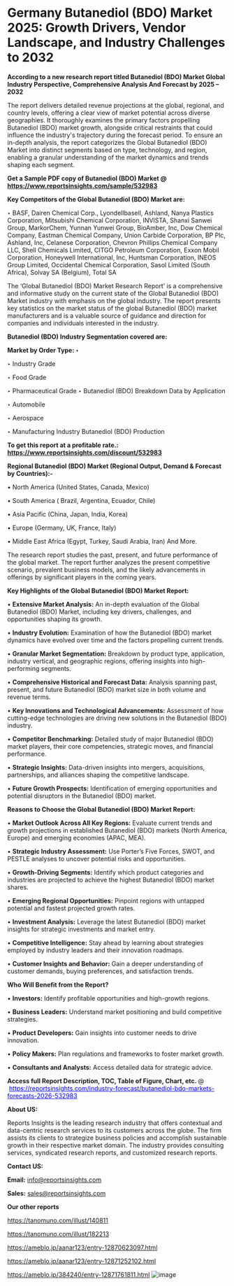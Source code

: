 # Germany Butanediol (BDO) Market 2025: Growth Drivers, Vendor Landscape, and Industry Challenges to 2032

<strong>According to a new research report titled Butanediol (BDO) Market Global Industry Perspective, Comprehensive Analysis And Forecast by 2025 – 2032</strong>

The report delivers detailed revenue projections at the global, regional, and country levels, offering a clear view of market potential across diverse geographies. It thoroughly examines the primary factors propelling Butanediol (BDO) market growth, alongside critical restraints that could influence the industry's trajectory during the forecast period. To ensure an in-depth analysis, the report categorizes the Global Butanediol (BDO) Market into distinct segments based on type, technology, and region, enabling a granular understanding of the market dynamics and trends shaping each segment.

<strong>Get a Sample PDF copy of Butanediol (BDO) Market </strong><strong>@<a href=https://www.reportsinsights.com/sample/532983 style=color:#0000ff;> https://www.reportsinsights.com/sample/532983</a></strong></font>

<strong>Key Competitors of the Global Butanediol (BDO) Market are:</strong>

‣ BASF, Dairen Chemical Corp., Lyondellbasell, Ashland, Nanya Plastics Corporation, Mitsubishi Chemical Corporation, INVISTA, Shanxi Sanwei Group, MarkorChem, Yunnan Yunwei Group, BioAmber, Inc, Dow Chemical Company, Eastman Chemical Company, Union Carbide Corporation, BP Plc, Ashland, Inc, Celanese Corporation, Chevron Phillips Chemical Company LLC, Shell Chemicals Limited, CITGO Petroleum Corporation, Exxon Mobil Corporation, Honeywell International, Inc, Huntsman Corporation, INEOS Group Limited, Occidental Chemical Corporation, Sasol Limited (South Africa), Solvay SA (Belgium), Total SA

The ‘Global Butanediol (BDO) Market Research Report’ is a comprehensive and informative study on the current state of the Global Butanediol (BDO) Market industry with emphasis on the global industry. The report presents key statistics on the market status of the global Butanediol (BDO) market manufacturers and is a valuable source of guidance and direction for companies and individuals interested in the industry.

<strong>Butanediol (BDO) Industry Segmentation covered are:</strong>

<strong>Market by Order Type: </strong>
‣ 

‣ Industry Grade

‣ Food Grade

‣ Pharmaceutical Grade
‣ Butanediol (BDO) Breakdown Data by Application

‣ Automobile

‣ Aerospace

‣ Manufacturing Industry
Butanediol (BDO) Production

<strong>To get this report at a profitable rate.: <a href=https://www.reportsinsights.com/discount/532983 style=color:#0000ff;>https://www.reportsinsights.com/discount/532983</a></strong></font>

<strong>Regional Butanediol (BDO) Market (Regional Output, Demand &amp; Forecast by Countries):-</strong>

• North America (United States, Canada, Mexico)

• South America ( Brazil, Argentina, Ecuador, Chile)

• Asia Pacific (China, Japan, India, Korea)

• Europe (Germany, UK, France, Italy)

• Middle East Africa (Egypt, Turkey, Saudi Arabia, Iran) And More.

The research report studies the past, present, and future performance of the global market. The report further analyzes the present competitive scenario, prevalent business models, and the likely advancements in offerings by significant players in the coming years.

<strong>Key Highlights of the Global Butanediol (BDO) Market Report:</strong>

• <strong>Extensive Market Analysis:</strong> An in-depth evaluation of the Global Butanediol (BDO) Market, including key drivers, challenges, and opportunities shaping its growth.

• <strong>Industry Evolution:</strong> Examination of how the Butanediol (BDO) market dynamics have evolved over time and the factors propelling current trends.

• <strong>Granular Market Segmentation:</strong> Breakdown by product type, application, industry vertical, and geographic regions, offering insights into high-performing segments.

• <strong>Comprehensive Historical and Forecast Data:</strong> Analysis spanning past, present, and future Butanediol (BDO) market size in both volume and revenue terms.

• <strong>Key Innovations and Technological Advancements:</strong> Assessment of how cutting-edge technologies are driving new solutions in the Butanediol (BDO) industry.

• <strong>Competitor Benchmarking:</strong> Detailed study of major Butanediol (BDO) market players, their core competencies, strategic moves, and financial performance.

• <strong>Strategic Insights:</strong> Data-driven insights into mergers, acquisitions, partnerships, and alliances shaping the competitive landscape.

• <strong>Future Growth Prospects:</strong> Identification of emerging opportunities and potential disruptors in the Butanediol (BDO) market.

<strong>Reasons to Choose the Global Butanediol (BDO) Market Report:</strong>

• <strong>Market Outlook Across All Key Regions:</strong> Evaluate current trends and growth projections in established Butanediol (BDO) markets (North America, Europe) and emerging economies (APAC, MEA).

• <strong>Strategic Industry Assessment:</strong> Use Porter’s Five Forces, SWOT, and PESTLE analyses to uncover potential risks and opportunities.

• <strong>Growth-Driving Segments:</strong> Identify which product categories and industries are projected to achieve the highest Butanediol (BDO) market shares.

• <strong>Emerging Regional Opportunities:</strong> Pinpoint regions with untapped potential and fastest projected growth rates.

• <strong>Investment Analysis:</strong> Leverage the latest Butanediol (BDO) market insights for strategic investments and market entry.

• <strong>Competitive Intelligence:</strong> Stay ahead by learning about strategies employed by industry leaders and their innovation roadmaps.

• <strong>Customer Insights and Behavior:</strong> Gain a deeper understanding of customer demands, buying preferences, and satisfaction trends.

<strong>Who Will Benefit from the Report?</strong>

• <strong>Investors:</strong> Identify profitable opportunities and high-growth regions.

• <strong>Business Leaders:</strong> Understand market positioning and build competitive strategies.

• <strong>Product Developers:</strong> Gain insights into customer needs to drive innovation.

• <strong>Policy Makers:</strong> Plan regulations and frameworks to foster market growth.

• <strong>Consultants and Analysts:</strong> Access detailed data for strategic advice.
</ul>
<strong>Access full Report Description, TOC, Table of Figure, Chart, etc. </strong>@  <a href=https://reportsinsights.com/industry-forecast/butanediol-bdo-markets-forecasts-2026-532983 style=color:#0000ff;>https://reportsinsights.com/industry-forecast/butanediol-bdo-markets-forecasts-2026-532983</a></font>

<strong><strong>About US</strong>:</strong>

Reports Insights is the leading research industry that offers contextual and data-centric research services to its customers across the globe. The firm assists its clients to strategize business policies and accomplish sustainable growth in their respective market domain. The industry provides consulting services, syndicated research reports, and customized research reports.

<strong>Contact US:</strong>

<p class=""""><b>Email:</b> <a href=mailto:info@reportsinsights.com>info@reportsinsights.com</a></p>
<p class=""""><b>Sales:</b> <a href=mailto:sales@reportsinsights.com>sales@reportsinsights.com</a></p>

<strong>Our other reports</strong>

<a href=https://tanomuno.com/illust/140811>https://tanomuno.com/illust/140811</a>

<a href=https://tanomuno.com/illust/182213>https://tanomuno.com/illust/182213</a>

<a href=https://ameblo.jp/aanar123/entry-12870623097.html>https://ameblo.jp/aanar123/entry-12870623097.html</a>

<a href=https://ameblo.jp/aanar123/entry-12871252102.html>https://ameblo.jp/aanar123/entry-12871252102.html</a>

<a href=https://ameblo.jp/384240/entry-12871761811.html>https://ameblo.jp/384240/entry-12871761811.html</a>
![image](https://github.com/user-attachments/assets/d8fb1f60-3db6-4f23-a42b-131dbcd214aa)

